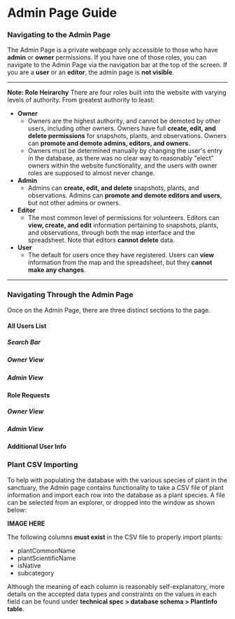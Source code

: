 # Admin Page Guide

### Navigating to the Admin Page
The Admin Page is a private webpage only accessible to those who have **admin** or **owner** permissions. If you have one of those roles, you can navigate to the Admin Page via the navigation bar at the top of the screen. If you are a **user** or an **editor**, the admin page is **not visible**.

--- 
**Note: Role Heirarchy**
There are four roles built into the website with varying levels of authority. From greatest authority to least:
- **Owner**
  - Owners are the highest authority, and cannot be demoted by other users, including other owners. Owners have full **create, edit, and delete permissions** for snapshots, plants, and observations. Owners can **promote and demote admins, editors, and owners.** 
  - Owners must be determined manually by changing the user's entry in the database, as there was no clear way to reasonably "elect" owners within the website functionality, and the users with owner roles are supposed to almost never change.
- **Admin**
  - Admins can **create, edit, and delete** snapshots, plants, and observations. Admins can **promote and demote editors and users**, but not other admins or owners. 
- **Editor**
  - The most common level of permissions for volunteers. Editors can **view, create, and edit** information pertaining to snapshots, plants, and observations, through both the map interface and the spreadsheet. Note that editors **cannot delete** data. 
- **User**
  - The default for users once they have registered. Users can **view** information from the map and the spreadsheet, but they **cannot make any changes**. 

---

### Navigating Through the Admin Page
Once on the Admin Page, there are three distinct sections to the page.

#### All Users List
##### Search Bar

##### Owner View

##### Admin View

#### Role Requests
##### Owner View

##### Admin View

#### Additional User Info

### Plant CSV Importing
To help with populating the database with the various species of plant in the sanctuary, the Admin page contains functionality to take a CSV file of plant information and import each row into the database as a plant species. A file can be selected from an explorer, or dropped into the window as shown below:

**IMAGE HERE**

The following columns **must exist** in the CSV file to properly import plants:
- plantCommonName
- plantScientificName
- isNative
- subcategory

Although the meaning of each column is reasonably self-explanatory, more details on the accepted data types and constraints on the values in each field can be found under **technical spec > database schema > PlantInfo table**.  

